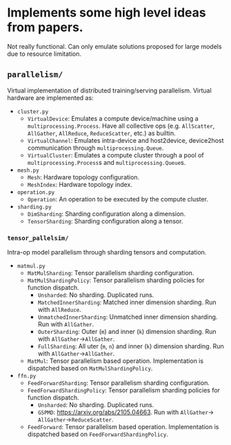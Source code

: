 # Implements some high level ideas from papers.

Not really functional. Can only emulate solutions proposed for large models due
to resource limitation.

## `parallelism/`

Virtual implementation of distributed training/serving parallelism.
Virtual hardware are implemented as:
- `cluster.py`
  - `VirtualDevice`: Emulates a compute device/machine using a
    `multiprocessing.Process`. Have all collective ops (e.g. `AllScatter`,
    `AllGather`, `AllReduce`, `ReduceScatter`, etc.) as builtin.
  - `VirtualChannel`: Emulates intra-device and host2device, device2host
    communication through `multiprocessing.Queue`.
  - `VirtualCluster`: Emulates a compute cluster through a pool of
    `multiprocessing.Process`s and `multiprocessing.Queue`s.
- `mesh.py`
  - `Mesh`: Hardware topology configuration.
  - `MeshIndex`: Hardware topology index.
- `operation.py`
  - `Operation`: An operation to be executed by the compute cluster.
- `sharding.py`
  - `DimSharding`: Sharding configuration along a dimension.
  - `TensorSharding`: Sharding configuration along a tensor.

### `tensor_pallelsim/`

Intra-op model parallelism through sharding tensors and computation.
- `matmul.py`
  - `MatMulSharding`: Tensor parallelism sharding configuration.
  - `MatMulShardingPolicy`: Tensor parallelism sharding policies for function
    dispatch.
    - `Unsharded`: No sharding. Duplicated runs.
    - `MatchedInnerSharding`: Matched inner dimension sharding. Run with
      `AllReduce`.
    - `UnmatchedInnerSharding`: Unmatched inner dimension sharding. Run with
      `AllGather`.
    - `OuterSharding`: Outer (`m`) and inner (`k`) dimension sharding. Run with
      `AllGather`->`AllGather`.
    - `FullSharding`:  All uter (`m`, `n`) and inner (`k`) dimension sharding.
      Run with `AllGather`->`AllGather`.
  - `MatMul`: Tensor parallelism based operation. Implementation is dispatched
    based on `MatMulShardingPolicy`.
- `ffn.py`
  - `FeedForwardSharding`: Tensor parallelism sharding configuration.
  - `FeedForwardShardingPolicy`: Tensor parallelism sharding policies for
    function dispatch.
    - `Unsharded`: No sharding. Duplicated runs.
    - `GSPMD`: https://arxiv.org/abs/2105.04663. Run with `AllGather`->
      `AllGather`->`ReduceScatter`.
  - `FeedForward`: Tensor parallelism based operation. Implementation is
    dispatched  based on `FeedForwardShardingPolicy`.